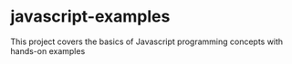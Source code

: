 # javascript-examples

This project covers the basics of Javascript programming concepts with hands-on examples
